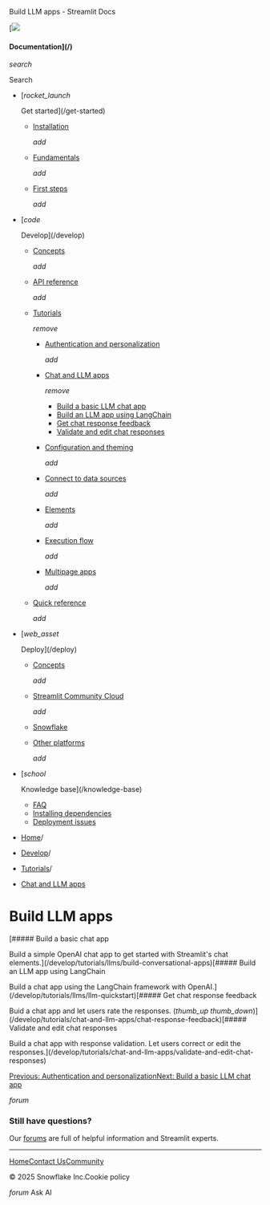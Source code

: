 ﻿Build LLM apps - Streamlit Docs

[![](/logo.svg)

#### Documentation](/)

*search*

Search

* [*rocket\_launch*

  Get started](/get-started)
  + [Installation](/get-started/installation)

    *add*
  + [Fundamentals](/get-started/fundamentals)

    *add*
  + [First steps](/get-started/tutorials)

    *add*
* [*code*

  Develop](/develop)
  + [Concepts](/develop/concepts)

    *add*
  + [API reference](/develop/api-reference)

    *add*
  + [Tutorials](/develop/tutorials)

    *remove*

    - [Authentication and personalization](/develop/tutorials/authentication)

      *add*
    - [Chat and LLM apps](/develop/tutorials/chat-and-llm-apps)

      *remove*

      * [Build a basic LLM chat app](/develop/tutorials/chat-and-llm-apps/build-conversational-apps)
      * [Build an LLM app using LangChain](/develop/tutorials/chat-and-llm-apps/llm-quickstart)
      * [Get chat response feedback](/develop/tutorials/chat-and-llm-apps/chat-response-feedback)
      * [Validate and edit chat responses](/develop/tutorials/chat-and-llm-apps/validate-and-edit-chat-responses)
    - [Configuration and theming](/develop/tutorials/configuration-and-theming)

      *add*
    - [Connect to data sources](/develop/tutorials/databases)

      *add*
    - [Elements](/develop/tutorials/elements)

      *add*
    - [Execution flow](/develop/tutorials/execution-flow)

      *add*
    - [Multipage apps](/develop/tutorials/multipage)

      *add*
  + [Quick reference](/develop/quick-reference)

    *add*
* [*web\_asset*

  Deploy](/deploy)
  + [Concepts](/deploy/concepts)

    *add*
  + [Streamlit Community Cloud](/deploy/streamlit-community-cloud)

    *add*
  + [Snowflake](/deploy/snowflake)
  + [Other platforms](/deploy/tutorials)

    *add*
* [*school*

  Knowledge base](/knowledge-base)
  + [FAQ](/knowledge-base/using-streamlit)
  + [Installing dependencies](/knowledge-base/dependencies)
  + [Deployment issues](/knowledge-base/deploy)

* [Home](/)/
* [Develop](/develop)/
* [Tutorials](/develop/tutorials)/
* [Chat and LLM apps](/develop/tutorials/chat-and-llm-apps)

Build LLM apps
==============

[##### Build a basic chat app

Build a simple OpenAI chat app to get started with Streamlit's chat elements.](/develop/tutorials/llms/build-conversational-apps)[##### Build an LLM app using LangChain

Build a chat app using the LangChain framework with OpenAI.](/develop/tutorials/llms/llm-quickstart)[##### Get chat response feedback

Buid a chat app and let users rate the responses.
(*thumb\_up*
*thumb\_down*)](/develop/tutorials/chat-and-llm-apps/chat-response-feedback)[##### Validate and edit chat responses

Build a chat app with response validation. Let users correct or edit the responses.](/develop/tutorials/chat-and-llm-apps/validate-and-edit-chat-responses)

[Previous: Authentication and personalization](/develop/tutorials/authentication)[Next: Build a basic LLM chat app](/develop/tutorials/chat-and-llm-apps/build-conversational-apps)

*forum*

### Still have questions?

Our [forums](https://discuss.streamlit.io) are full of helpful information and Streamlit experts.

---

[Home](/)[Contact Us](mailto:hello@streamlit.io?subject=Contact%20from%20documentation%20)[Community](https://discuss.streamlit.io)

© 2025 Snowflake Inc.Cookie policy

*forum* Ask AI
